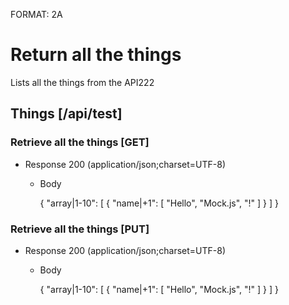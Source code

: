 FORMAT: 2A

# Return all the things
Lists all the things from the API222

## Things [/api/test]

### Retrieve all the things [GET]

+ Response 200 (application/json;charset=UTF-8)

    + Body

        {
            "array|1-10": [
                {
                    "name|+1": [
                        "Hello",
                        "Mock.js",
                        "!"
                    ]
                }
            ]
        }

### Retrieve all the things [PUT]

+ Response 200 (application/json;charset=UTF-8)

    + Body

        {
            "array|1-10": [
                {
                    "name|+1": [
                        "Hello",
                        "Mock.js",
                        "!"
                    ]
                }
            ]
        }